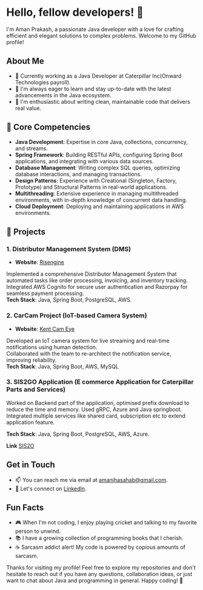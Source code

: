 # Hello, fellow developers! 👋

I'm Aman Prakash, a passionate Java developer with a love for crafting efficient and elegant solutions to complex problems. Welcome to my GitHub profile!

## About Me
- 💼 Currently working as a Java Developer at Caterpillar Inc(Onward Technologies payroll).
- 🌱 I'm always eager to learn and stay up-to-date with the latest advancements in the Java ecosystem.
- 🚀 I'm enthusiastic about writing clean, maintainable code that delivers real value.

## 🔑 Core Competencies

- **Java Development**: Expertise in core Java, collections, concurrency, and streams.
- **Spring Framework**: Building RESTful APIs, configuring Spring Boot applications, and integrating with various data sources.
- **Database Management**: Writing complex SQL queries, optimizing database interactions, and managing transactions.
- **Design Patterns**: Experience with Creational (Singleton, Factory, Prototype) and Structural Patterns in real-world applications.
- **Multithreading**: Extensive experience in managing multithreaded environments, with in-depth knowledge of concurrent data handling.
- **Cloud Deployment**: Deploying and maintaining applications in AWS environments.

## 🚀 Projects

### 1. Distributor Management System (DMS)
- **Website**: [Risengine](http://risengine.com)

Implemented a comprehensive Distributor Management System that automated tasks like order processing, invoicing, and inventory tracking.  
Integrated AWS Cognito for secure user authentication and Razorpay for seamless payment processing.  
**Tech Stack**: Java, Spring Boot, PostgreSQL, AWS.

### 2. CarCam Project (IoT-based Camera System)
- **Website**: [Kent Cam Eye](https://www.kent.co.in/cam-eye)

Developed an IoT camera system for live streaming and real-time notifications using human detection.  
Collaborated with the team to re-architect the notification service, improving reliability.  
**Tech Stack**: Java, Spring Boot, AWS, MySQL

### 3. SIS2GO Application (E commerce Application for Caterpillar Parts and Services)

Worked on Backend part of the application, optimised prefix download to reduce the time and memory. Used gRPC, Azure and Java springboot.
Integrated multiple services like shared card, subscription etc to extend application feature. 

**Tech Stack**: Java, Spring Boot, PostgreSQL, AWS, Azure. 

**Link** [SIS2O](https://sis2.cat.com/#/)


## Get in Touch
- 📫 You can reach me via email at [amanjhasahab@gmail.com](mailto:amanjhasahab@gmail.com).
- 💬 Let's connect on [LinkedIn](https://www.linkedin.com/in/aman-prakash-a1b302169/).

## Fun Facts
- 🎮 When I'm not coding, I enjoy playing cricket and talking to my favorite person to unwind.
- 📚 I have a growing collection of programming books that I cherish.
- ☕ Sarcasm addict alert! My code is powered by copious amounts of sarcasm.

Thanks for visiting my profile! Feel free to explore my repositories and don't hesitate to reach out if you have any questions, collaboration ideas, or just want to chat about Java and programming in general. Happy coding! 🚀
